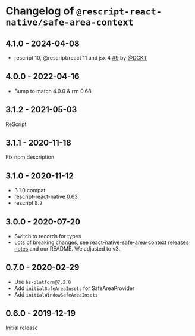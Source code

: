 # Changelog of `@rescript-react-native/safe-area-context`

## 4.1.0 - 2024-04-08

- rescript 10, @rescript/react 11 and jsx 4 [#9](https://github.com/rescript-react-native/safe-area-context/pull/9) by [@DCKT](https://github.com/DCKT)

## 4.0.0 - 2022-04-16

- Bump to match 4.0.0 & rrn 0.68

## 3.1.2 - 2021-05-03

ReScript

## 3.1.1 - 2020-11-18

Fix npm description

## 3.1.0 - 2020-11-12

- 3.1.0 compat
- rescript-react-native 0.63
- rescript 8.2

## 3.0.0 - 2020-07-20

- Switch to records for types
- Lots of breaking changes, see
  [react-native-safe-area-context releases notes](https://github.com/th3rdwave/react-native-safe-area-context/releases)
  and our README. We adjusted to v3.

## 0.7.0 - 2020-02-29

- Use `bs-platform@7.2.0`
- Add `initialSafeAreaInsets` for SafeAreaProvider
- Add `initialWindowSafeAreaInsets`

## 0.6.0 - 2019-12-19

Initial release
